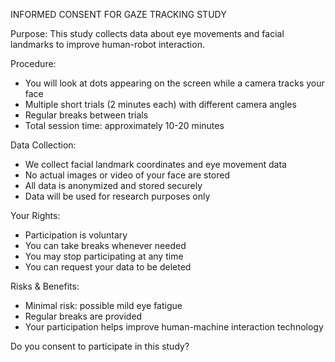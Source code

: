 INFORMED CONSENT FOR GAZE TRACKING STUDY

Purpose:
This study collects data about eye movements and facial landmarks to improve human-robot interaction. 

Procedure:
- You will look at dots appearing on the screen while a camera tracks your face
- Multiple short trials (2 minutes each) with different camera angles
- Regular breaks between trials
- Total session time: approximately 10-20 minutes

Data Collection:
- We collect facial landmark coordinates and eye movement data
- No actual images or video of your face are stored
- All data is anonymized and stored securely
- Data will be used for research purposes only

Your Rights:
- Participation is voluntary
- You can take breaks whenever needed
- You may stop participating at any time
- You can request your data to be deleted

Risks & Benefits:
- Minimal risk: possible mild eye fatigue
- Regular breaks are provided
- Your participation helps improve human-machine interaction technology

Do you consent to participate in this study?